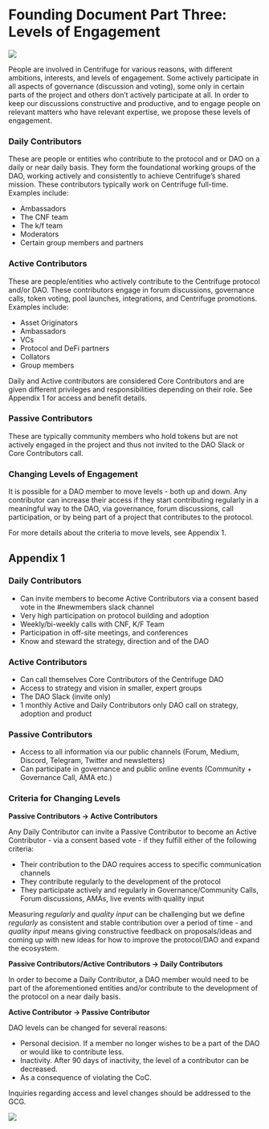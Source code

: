 # Founding Document Part Three: Levels of Engagement

![](../CP29/Images/LoE.png)

People are involved in Centrifuge for various reasons, with different ambitions, interests, and levels of engagement. Some actively participate in all aspects of governance (discussion and voting), some only in certain parts of the project and others don’t actively participate at all. In order to keep our discussions constructive and productive, and to engage people on relevant matters who have relevant expertise, we propose these levels of engagement.

### Daily Contributors

These are people or entities who contribute to the protocol and or DAO on a daily or near daily basis. They form the foundational working groups of the DAO, working actively and consistently to achieve Centrifuge’s shared mission. These contributors typically work on Centrifuge full-time. Examples include:

* Ambassadors
* The CNF team 
* The k/f team 
* Moderators
* Certain group members and partners

### Active Contributors 

These are people/entities who actively contribute to the Centrifuge protocol and/or DAO. These contributors engage in forum discussions, governance calls, token voting, pool launches, integrations, and Centrifuge promotions. Examples include:

* Asset Originators
* Ambassadors
* VCs 
* Protocol and DeFi partners
* Collators
* Group members

Daily and Active contributors are considered Core Contributors and are given different privileges and responsibilities depending on their role. See Appendix 1 for access and benefit details.

### Passive Contributors

These are typically community members who hold tokens but are not actively engaged in the project and thus not invited to the DAO Slack or Core Contributors call.

### Changing Levels of Engagement

It is possible for a DAO member to move levels - both up and down. Any contributor can increase their access if they start contributing regularly in a meaningful way to the DAO, via governance, forum discussions, call participation, or by being part of a project that contributes to the protocol.

For more details about the criteria to move levels, see Appendix 1.

## Appendix 1

### Daily Contributors
* Can invite members to become Active Contributors via a consent based vote in the #newmembers slack channel
* Very high participation on protocol building and adoption
* Weekly/bi-weekly calls with CNF, K/F Team
* Participation in off-site meetings, and conferences
* Know and steward the strategy, direction and of the DAO

### Active Contributors
* Can call themselves Core Contributors of the Centrifuge DAO
* Access to strategy and vision in smaller, expert groups
* The DAO Slack (invite only)
* 1 monthly Active and Daily Contributors only DAO call on strategy, adoption and product

### Passive Contributors
* Access to all information via our public channels (Forum, Medium, Discord, Telegram, Twitter and newsletters)
* Can participate in governance and public online events (Community + Governance Call, AMA etc.)

### Criteria for Changing Levels

**Passive Contributors -> Active Contributors**

Any Daily Contributor can invite a Passive Contributor to become an Active Contributor - via a consent based vote - if they fulfill either of the following criteria:

* Their contribution to the DAO requires access to specific communication channels
* They contribute regularly to the development of the protocol
* They participate actively and regularly in Governance/Community Calls, Forum discussions, AMAs, live events with quality input

Measuring *regularly* and *quality input* can be challenging but we define *regularly* as consistent and stable contribution over a period of time - and *quality input* means giving constructive feedback on proposals/ideas and coming up with new ideas for how to improve the protocol/DAO and expand the ecosystem.

**Passive Contributors/Active Contributors -> Daily Contributors**

In order to become a Daily Contributor, a DAO member would need to be part of the aforementioned entities and/or contribute to the development of the protocol on a near daily basis.

**Active Contributor -> Passive Contributor**

DAO levels can be changed for several reasons:

* Personal decision. If a member no longer wishes to be a part of the DAO or would like to contribute less.
* Inactivity. After 90 days of inactivity, the level of a contributor can be decreased.
* As a consequence of violating the CoC.

Inquiries regarding access and level changes should be addressed to the GCG.

![](../CP29/Images/changeloe.png)